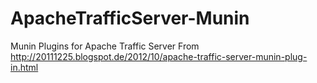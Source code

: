# ApacheTrafficServer-Munin
Munin Plugins for Apache Traffic Server
From http://20111225.blogspot.de/2012/10/apache-traffic-server-munin-plug-in.html
